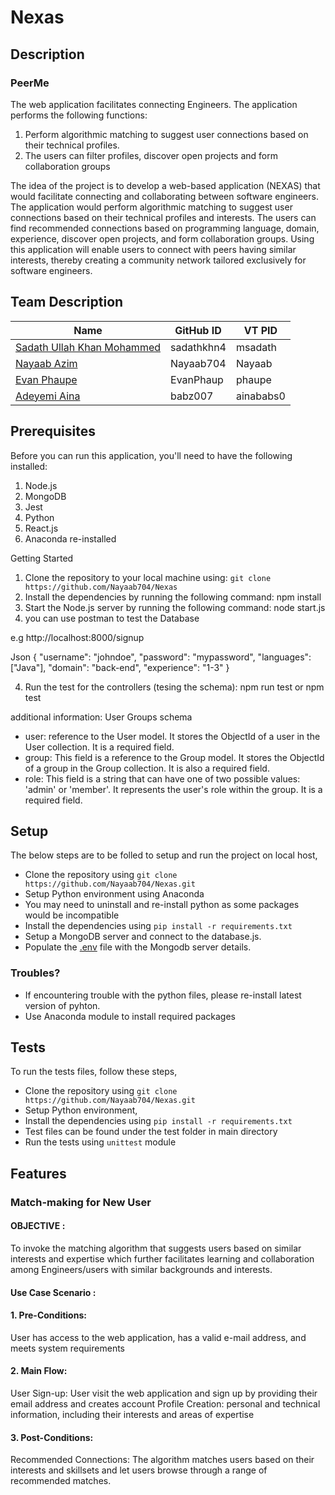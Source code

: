 # Nexas
## Description
### PeerMe 

The web application facilitates connecting Engineers. The application performs the following functions:

1. Perform algorithmic matching to suggest user connections based on their technical profiles. 
2. The users can filter profiles, discover open projects and form collaboration groups

The idea of the project is to develop a web-based application (NEXAS) that would facilitate connecting and collaborating between software engineers. The application would perform algorithmic matching to suggest user connections based on their technical profiles and interests. The users can find recommended connections based on programming language, domain, experience, discover open projects, and form collaboration groups. Using this application will enable users to connect with peers having similar interests, thereby creating a community network tailored exclusively for software engineers.

## Team Description
| Name                                                       | GitHub ID      | VT PID     |
| ---------------------------------------------------------  | -------------- | ---------- |
| [Sadath Ullah Khan Mohammed](https://github.com/sadathkhn4)| sadathkhn4     | msadath    |
| [Nayaab Azim](https://github.com/Nayaab704)                | Nayaab704      | Nayaab     |
| [Evan Phaupe](https://github.com/EvanPhaup)                | EvanPhaup      | phaupe     |
| [Adeyemi Aina](https://github.com/babz007)                 | babz007        | ainababs0  |



## Prerequisites
Before you can run this application, you'll need to have the following installed:

1. Node.js
2. MongoDB
3. Jest
4. Python
5. React.js
6. Anaconda re-installed


Getting Started
1. Clone the repository to your local machine using: `git clone https://github.com/Nayaab704/Nexas`
2. Install the dependencies by running the following command: npm install
3. Start the Node.js server by running the following command: node start.js
4. you can use postman to test the Database

e.g
http://localhost:8000/signup

Json
{
  "username": "johndoe",
  "password": "mypassword",
  "languages": ["Java"],
  "domain": "back-end",
  "experience": "1-3"
}


4. Run the test for the controllers (tesing the schema): npm run test or npm test




additional information: User Groups schema

- user:  reference to the User model. It stores the ObjectId of a user in the User collection. It is a required field.
- group: This field is a reference to the Group model. It stores the ObjectId of a group in the Group collection. It is also a required field.
- role: This field is a string that can have one of two possible values: 'admin' or 'member'. It represents the user's role within the group. It is a required field.


## Setup

The below steps are to be folled to setup and run the project on local host,

- Clone the repository using `git clone https://github.com/Nayaab704/Nexas.git`
- Setup Python environment using Anaconda
- You may need to uninstall and re-install python as some packages would be incompatible
- Install the dependencies using `pip install -r requirements.txt`
- Setup a MongoDB server and connect to the database.js.
- Populate the [.env](.env) file with the Mongodb server details.
  
### Troubles?
- If encountering trouble with the python files, please re-install latest version of pyhton.
- Use Anaconda module to install required packages


## Tests

To run the tests files, follow these steps,

- Clone the repository using `git clone https://github.com/Nayaab704/Nexas.git`
- Setup Python environment,
- Install the dependencies using `pip install -r requirements.txt`
- Test files can be found under the test folder in main directory
- Run the tests using `unittest` module 

## Features

### Match-making for New User

#### OBJECTIVE : 
To invoke the matching algorithm that suggests users based on similar interests and expertise  which further facilitates learning and collaboration among Engineers/users with similar backgrounds and interests.

#### Use Case Scenario : 

#### 1. Pre-Conditions:
User has access to the web application, has a valid e-mail address, and meets system requirements

#### 2. Main Flow:
User Sign-up: User visit the web application and sign up by providing their email address and creates account
Profile Creation: personal and technical information, including their  interests and areas of expertise

#### 3. Post-Conditions:
Recommended Connections: The algorithm matches users based on their interests and skillsets and let users browse through a range of recommended matches.

